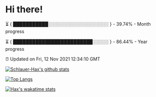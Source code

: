 # Hi there!

⏳ { ███████████░░░░░░░░░░░░░░░░░░░ } - 39.74% - Month progress

⏳ { █████████████████████████░░░░░ } - 86.44% - Year progress

⏰ Updated on Fri, 12 Nov 2021 12:34:10 GMT


[![Schlauer-Hax's github stats](https://github-readme-stats.vercel.app/api?username=Schlauer-Hax&show_icons=true&theme=dark&count_private=true)](https://github.com/Schlauer-Hax)


[![Top Langs](https://github-readme-stats.vercel.app/api/top-langs/?username=Schlauer-Hax&layout=compact&theme=dark)](https://github.com/Schlauer-Hax?tab=repositories)


[![Hax's wakatime stats](https://github-readme-stats.vercel.app/api/wakatime?username=Hax&theme=dark)](https://wakatime.com/@Hax)

